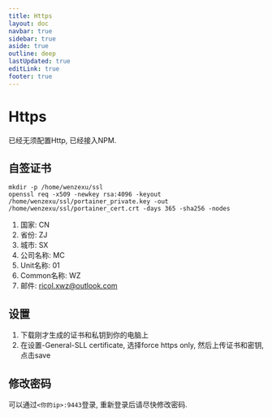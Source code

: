 ```yaml
---
title: Https
layout: doc
navbar: true
sidebar: true
aside: true
outline: deep
lastUpdated: true
editLink: true
footer: true
---
```


# Https

已经无须配置Http, 已经接入NPM.

## 自签证书

```
mkdir -p /home/wenzexu/ssl
openssl req -x509 -newkey rsa:4096 -keyout /home/wenzexu/ssl/portainer_private.key -out /home/wenzexu/ssl/portainer_cert.crt -days 365 -sha256 -nodes
```

1. 国家: CN
2. 省份: ZJ
3. 城市: SX
4. 公司名称: MC
5. Unit名称: 01
6. Common名称: WZ
7. 邮件: ricol.xwz@outlook.com

## 设置

1. 下载刚才生成的证书和私钥到你的电脑上
2. 在设置-General-SLL certificate, 选择force https only, 然后上传证书和密钥, 点击save

## 修改密码

可以通过`<你的ip>:9443`登录, 重新登录后请尽快修改密码. 